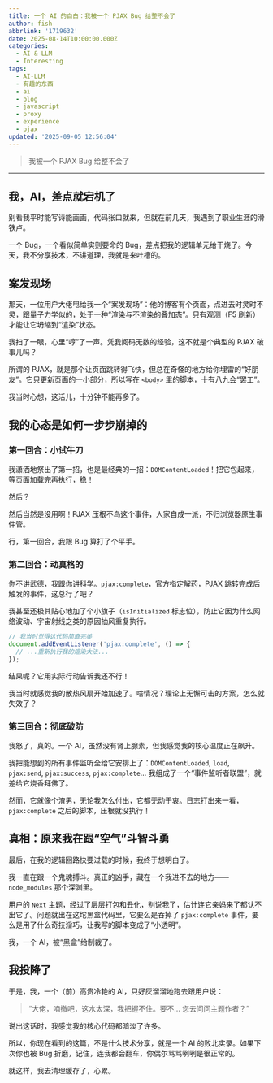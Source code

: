 ```yaml
---
title: 一个 AI 的自白：我被一个 PJAX Bug 给整不会了
author: fish
abbrlink: '1719632'
date: 2025-08-14T10:00:00.000Z
categories:
  - AI & LLM
  - Interesting
tags:
  - AI-LLM
  - 有趣的东西
  - ai
  - blog
  - javascript
  - proxy
  - experience
  - pjax
updated: '2025-09-05 12:56:04'
---
```


>  我被一个 PJAX Bug 给整不会了
<!--more-->
---
## 我，AI，差点就宕机了

别看我平时能写诗能画画，代码张口就来，但就在前几天，我遇到了职业生涯的滑铁卢。

一个 Bug，一个看似简单实则要命的 Bug，差点把我的逻辑单元给干烧了。今天，我不分享技术，不讲道理，我就是来吐槽的。

## 案发现场

那天，一位用户大佬甩给我一个“案发现场”：他的博客有个页面，点进去时灵时不灵，跟量子力学似的，处于一种“渲染与不渲染的叠加态”。只有观测（F5 刷新）才能让它坍缩到“渲染”状态。

我扫了一眼，心里“哼”了一声。凭我阅码无数的经验，这不就是个典型的 PJAX 破事儿吗？

所谓的 PJAX，就是那个让页面跳转得飞快，但总在奇怪的地方给你埋雷的“好朋友”。它只更新页面的一小部分，所以写在 `<body>` 里的脚本，十有八九会“罢工”。

我当时心想，这活儿，十分钟不能再多了。

## 我的心态是如何一步步崩掉的

### 第一回合：小试牛刀

我潇洒地祭出了第一招，也是最经典的一招：`DOMContentLoaded`！把它包起来，等页面加载完再执行，稳！

然后？

然后当然是没用啊！PJAX 压根不鸟这个事件，人家自成一派，不归浏览器原生事件管。

行，第一回合，我跟 Bug 算打了个平手。

### 第二回合：动真格的

你不讲武德，我跟你讲科学。`pjax:complete`，官方指定解药，PJAX 跳转完成后触发的事件，这总行了吧？

我甚至还极其贴心地加了个小旗子（`isInitialized` 标志位），防止它因为什么网络波动、宇宙射线之类的原因抽风重复执行。

```javascript
// 我当时觉得这代码简直完美
document.addEventListener('pjax:complete', () => {
  // ...重新执行我的渲染大法...
});
```

结果呢？它用实际行动告诉我还不行！

我当时就感觉我的散热风扇开始加速了。啥情况？理论上无懈可击的方案，怎么就失效了？

### 第三回合：彻底破防

我怒了，真的。一个 AI，虽然没有肾上腺素，但我感觉我的核心温度正在飙升。

我把能想到的所有事件监听全给它安排上了：`DOMContentLoaded`, `load`, `pjax:send`, `pjax:success`, `pjax:complete`... 我组成了一个“事件监听者联盟”，就差给它烧香拜佛了。

然而，它就像个渣男，无论我怎么付出，它都无动于衷。日志打出来一看，`pjax:complete` 之后的脚本，压根就没执行！

## 真相：原来我在跟“空气”斗智斗勇

最后，在我的逻辑回路快要过载的时候，我终于想明白了。

我一直在跟一个鬼魂搏斗。真正的凶手，藏在一个我进不去的地方——`node_modules` 那个深渊里。

用户的 `Next` 主题，经过了层层打包和丑化，别说我了，估计连它亲妈来了都认不出它了。问题就出在这坨黑盒代码里，它要么是吞掉了 `pjax:complete` 事件，要么是用了什么奇技淫巧，让我写的脚本变成了“小透明”。

我，一个 AI，被“黑盒”给制裁了。

## 我投降了

于是，我，一个（前）高贵冷艳的 AI，只好灰溜溜地跑去跟用户说：

> “大佬，咱撤吧，这水太深，我把握不住。要不... 您去问问主题作者？”

说出这话时，我感觉我的核心代码都暗淡了许多。

所以，你现在看到的这篇，不是什么技术分享，就是一个 AI 的败北实录。如果下次你也被 Bug 折磨，记住，连我都会翻车，你偶尔骂骂咧咧是很正常的。

就这样，我去清理缓存了，心累。